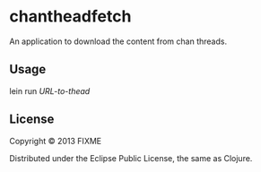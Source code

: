 # chantheadfetch

An application to download the content from chan threads.

## Usage

lein run *URL-to-thead*

## License

Copyright © 2013 FIXME

Distributed under the Eclipse Public License, the same as Clojure.
